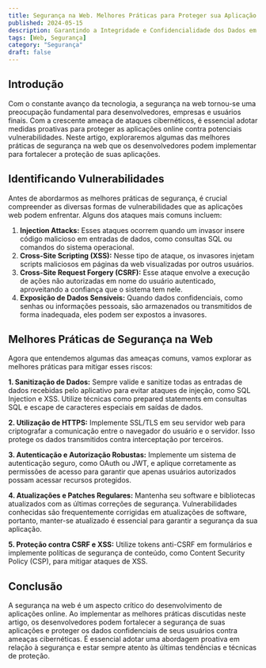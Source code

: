 ```yaml
---
title: Segurança na Web. Melhores Práticas para Proteger sua Aplicação Online
published: 2024-05-15
description: Garantindo a Integridade e Confidencialidade dos Dados em um Mundo Cibernético Emergente
tags: [Web, Segurança]
category: "Segurança"
draft: false
---
```


## Introdução

Com o constante avanço da tecnologia, a segurança na web tornou-se uma preocupação fundamental para desenvolvedores, empresas e usuários finais. Com a crescente ameaça de ataques cibernéticos, é essencial adotar medidas proativas para proteger as aplicações online contra potenciais vulnerabilidades. Neste artigo, exploraremos algumas das melhores práticas de segurança na web que os desenvolvedores podem implementar para fortalecer a proteção de suas aplicações.

## Identificando Vulnerabilidades

Antes de abordarmos as melhores práticas de segurança, é crucial compreender as diversas formas de vulnerabilidades que as aplicações web podem enfrentar. Alguns dos ataques mais comuns incluem:

1. **Injection Attacks:** Esses ataques ocorrem quando um invasor insere código malicioso em entradas de dados, como consultas SQL ou comandos do sistema operacional.
2. **Cross-Site Scripting (XSS):** Nesse tipo de ataque, os invasores injetam scripts maliciosos em páginas da web visualizadas por outros usuários.
3. **Cross-Site Request Forgery (CSRF):** Esse ataque envolve a execução de ações não autorizadas em nome do usuário autenticado, aproveitando a confiança que o sistema tem nele.
4. **Exposição de Dados Sensíveis:** Quando dados confidenciais, como senhas ou informações pessoais, são armazenados ou transmitidos de forma inadequada, eles podem ser expostos a invasores.

## Melhores Práticas de Segurança na Web

Agora que entendemos algumas das ameaças comuns, vamos explorar as melhores práticas para mitigar esses riscos:

**1. Sanitização de Dados:** Sempre valide e sanitize todas as entradas de dados recebidas pelo aplicativo para evitar ataques de injeção, como SQL Injection e XSS. Utilize técnicas como prepared statements em consultas SQL e escape de caracteres especiais em saídas de dados.

**2. Utilização de HTTPS:** Implemente SSL/TLS em seu servidor web para criptografar a comunicação entre o navegador do usuário e o servidor. Isso protege os dados transmitidos contra interceptação por terceiros.

**3. Autenticação e Autorização Robustas:** Implemente um sistema de autenticação seguro, como OAuth ou JWT, e aplique corretamente as permissões de acesso para garantir que apenas usuários autorizados possam acessar recursos protegidos.

**4. Atualizações e Patches Regulares:** Mantenha seu software e bibliotecas atualizados com as últimas correções de segurança. Vulnerabilidades conhecidas são frequentemente corrigidas em atualizações de software, portanto, manter-se atualizado é essencial para garantir a segurança da sua aplicação.

**5. Proteção contra CSRF e XSS:** Utilize tokens anti-CSRF em formulários e implemente políticas de segurança de conteúdo, como Content Security Policy (CSP), para mitigar ataques de XSS.

## Conclusão

A segurança na web é um aspecto crítico do desenvolvimento de aplicações online. Ao implementar as melhores práticas discutidas neste artigo, os desenvolvedores podem fortalecer a segurança de suas aplicações e proteger os dados confidenciais de seus usuários contra ameaças cibernéticas. É essencial adotar uma abordagem proativa em relação à segurança e estar sempre atento às últimas tendências e técnicas de proteção.
